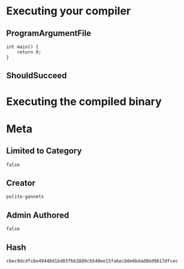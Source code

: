 # Executing your compiler

## ProgramArgumentFile

```
int main() {
    return 0;
}
```

## ShouldSucceed

# Executing the compiled binary

# Meta

## Limited to Category

```
false
```

## Creator

```
polite-gannets
```

## Admin Authored

```
false
```

## Hash

```
cbec9dcdfc6e49448d1bd03fbb2889cb540ee15fa6ecb0e6bdad8bd9617dfcec
```
